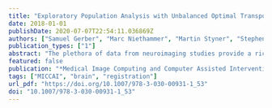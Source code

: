 ```yaml
---
title: "Exploratory Population Analysis with Unbalanced Optimal Transport"
date: 2018-01-01
publishDate: 2020-07-07T22:54:11.036869Z
authors: ["Samuel Gerber", "Marc Niethammer", "Martin Styner", "Stephen R. Aylward"]
publication_types: ["1"]
abstract: "The plethora of data from neuroimaging studies provide a rich opportunity to discover effects and generate hypotheses through exploratory data analysis. Brain pathologies often manifest in changes in shape along with deterioration and alteration of brain matter, i.e., changes in mass. We propose a morphometry approach using unbalanced optimal transport that detects and localizes changes in mass and separates them from changes due to the location of mass. The approach generates images of mass allocation and mass transport cost for each subject in the population. Voxelwise correlations with clinical variables highlight regions of mass allocation or mass transfer related to the variables. We demonstrate the method on the white and gray matter segmentations from the OASIS brain MRI data set. The separation of white and gray matter ensures that optimal transport does not transfer mass between different tissues types and separates gray and white matter related changes. The OASIS data set includes subjects ranging from healthy to mild and moderate dementia, and the results corroborate known pathology changes related to dementia that are not discovered with traditional voxel-based morphometry. The transport-based morphometry increases the explanatory power of regression on clinical variables compared to traditional voxelbased morphometry, indicating that transport cost and mass allocation images capture a larger portion of pathology induced changes."
featured: false
publication: "*Medical Image Computing and Computer Assisted Intervention - MICCAI 2018 - 21st International Conference, Granada, Spain, September 16-20, 2018, Proceedings, Part III*"
tags: ["MICCAI", "brain", "registration"]
url_pdf: "https://doi.org/10.1007/978-3-030-00931-1_53"
doi: "10.1007/978-3-030-00931-1_53"
---
```


